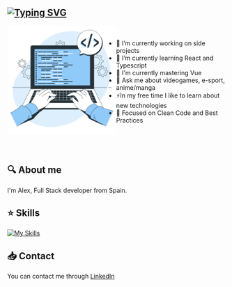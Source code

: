 [![Typing SVG](https://readme-typing-svg.demolab.com?font=Inter&weight=800&pause=1000&color=F7F7F7&center=true&vCenter=true&width=435&lines=%F0%9F%92%BB+Hello%2C+I'm+Alex+a+Full+Stack+Developer)]()
---
<img src="./assets/coding-bro.png" width="250" height="auto" align="left"/>

&nbsp;
&nbsp;

- 🔭 I’m currently working on side projects
- 🌱 I’m currently learning React and Typescript
- 🥇 I'm currently mastering Vue 
- 💬 Ask me about videogames, e-sport, anime/manga
- ⚡In my free time I like to learn about new technologies
- 🧠 Focused on Clean Code and Best Practices


&nbsp;

&nbsp;

## 🔍 About me
I'm Alex, Full Stack developer from Spain.

## ⭐ Skills
[![My Skills](https://skillicons.dev/icons?i=js,html,css,vue,nodejs,express,php,laravel,postgres,docker,git,github,gitlab,figma,vscode)](https://skillicons.dev)

## 📥 Contact
You can contact me through <a href="https://www.linkedin.com/in/alexgallardoescobar/" target="_blank">LinkedIn</a>

<!--


**Alextiintoor/Alextiintoor** is a ✨ _special_ ✨ repository because its `README.md` (this file) appears on your GitHub profile.

Here are some ideas to get you started:

- 🔭 I’m currently working on ...
- 🌱 I’m currently learning ...
- 👯 I’m looking to collaborate on ...
- 🤔 I’m looking for help with ...
- 💬 Ask me about ...
- 📫 How to reach me: ...
- 😄 Pronouns: ...
- ⚡ Fun fact: ...
-->
